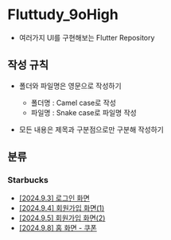 # Fluttudy_9oHigh
* 여러가지 UI를 구현해보는 Flutter Repository

## 작성 규칙
* 폴더와 파일명은 영문으로 작성하기
  * 폴더명 : Camel case로 작성
  * 파일명 : Snake case로 파일명 작성

* 모든 내용은 제목과 구분점으로만 구분해 작성하기

## 분류

### Starbucks
* [[2024.9.3] 로그인 화면](https://github.com/fluttudy/fluttudy_9oHigh/blob/main/flutter_ui_exercise/lib/starbucks/documents/login/starbucks_login.md)
* [[2024.9.4] 회원가입 화면(1)](https://github.com/fluttudy/fluttudy_9oHigh/blob/main/flutter_ui_exercise/lib/starbucks/documents/signup/auth/starbucks_singup_auth.md)
* [[2024.9.5] 회원가입 화면(2)](https://github.com/fluttudy/fluttudy_9oHigh/blob/main/flutter_ui_exercise/lib/starbucks/documents/signup/account/starbucks_signup_account.md)
* [[2024.9.8] 홈 화면 - 쿠폰](https://github.com/fluttudy/fluttudy_9oHigh/blob/main/flutter_ui_exercise/lib/starbucks/documents/home/cupon/starbucks_home_cupon.md)